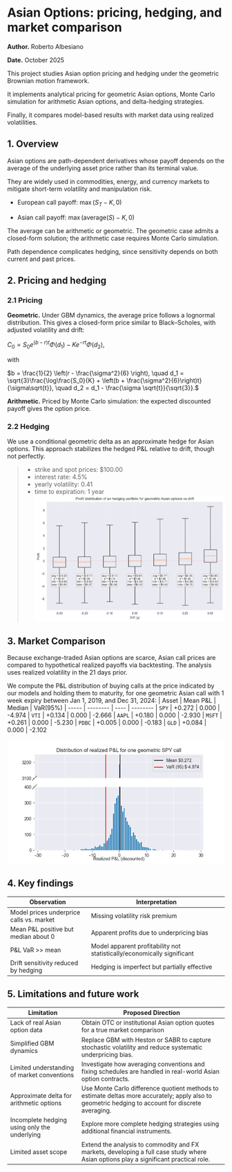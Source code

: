 # Asian Options: pricing, hedging, and market comparison

**Author.** Roberto Albesiano

**Date.** October 2025

This project studies Asian option pricing and hedging under the geometric Brownian motion framework.

It implements analytical pricing for geometric Asian options, Monte Carlo simulation for arithmetic Asian options, and delta-hedging strategies.

Finally, it compares model-based results with market data using realized volatilities.

## 1. Overview
Asian options are path-dependent derivatives whose payoff depends on the average of the underlying asset price rather than its terminal value.

They are widely used in commodities, energy, and currency markets to mitigate short-term volatility and manipulation risk.

- European call payoff: $\max(S_T - K, 0)$

- Asian call payoff: $\max(\text{average}(S) - K, 0)$

The average can be arithmetic or geometric. The geometric case admits a closed-form solution; the arithmetic case requires Monte Carlo simulation.

Path dependence complicates hedging, since sensitivity depends on both current and past prices.

## 2. Pricing and hedging
### 2.1 Pricing
**Geometric.** Under GBM dynamics, the average price follows a lognormal distribution.
This gives a closed-form price similar to Black–Scholes, with adjusted volatility and drift:

$C_0 = S_0 e^{(b-r)t} \Phi(d_1) - K e^{-rt} \Phi(d_2)$,

with

$b = \frac{1}{2} \left(r - \frac{\sigma^2}{6} \right), \quad d_1 = \sqrt{3}\frac{\log\frac{S_0}{K} + \left(b + \frac{\sigma^2}{6}\right)t}{\sigma\sqrt{t}}, \quad d_2 = d_1 - \frac{\sigma \sqrt{t}}{\sqrt{3}}.$

**Arithmetic.** Priced by Monte Carlo simulation: the expected discounted payoff gives the option price.

### 2.2 Hedging
We use a conditional geometric delta as an approximate hedge for Asian options.
This approach stabilizes the hedged P&L relative to drift, though not perfectly.

>- strike and spot prices: $100.00
>- interest rate: 4.5%
>- yearly volatility: 0.41
>- time to expiration: 1 year
>![Geometric hedging vs drift](pictures/GAO_hedging_drift.png)


## 3. Market Comparison

Because exchange-traded Asian options are scarce, Asian call prices are compared to hypothetical realized payoffs via backtesting.  The analysis uses realized volatility in the 21 days prior.

We compute the P&L distribution of buying calls at the price indicated by our models and holding them to maturity, for one geometric Asian call with 1 week expiry between Jan 1, 2019, and Dec 31, 2024:
| Asset |  Mean P&L | Median  | VaR(95%)
| ----- |  -------- | ---- | --------
| `SPY`   |  +0.272    | 0.000 | -4.974
| `VTI`   |  +0.134    | 0.000 | -2.666
| `AAPL`  |  +0.180    | 0.000 | -2.930
| `MSFT`  |  +0.261    | 0.000 | -5.230
| `PDBC`  |  +0.005    | 0.000 | -0.183
| `GLD`   |  +0.084    | 0.000 | -2.102

![SPY market comparison](pictures/SPY_geometric_calls.png)


## 4. Key findings
| Observation                              | Interpretation                            |
| ---------------------------------------- | ----------------------------------------- |
| Model prices underprice calls vs. market | Missing volatility risk premium           |
| Mean P&L positive but median about 0     | Apparent profits due to underpricing bias |
| P&L VaR >> mean                          | Model apparent profitability not statistically/economically significant               |
| Drift sensitivity reduced by hedging     | Hedging is imperfect but partially effective     |

## 5. Limitations and future work
| Limitation                             | Proposed Direction                                                                                                                                 |
| -------------------------------------------- | -------------------------------------------------------------------------------------------------------------------------------------------------- |
| Lack of real Asian option data               | Obtain OTC or institutional Asian option quotes for a true market comparison                              |
| Simplified GBM dynamics                      | Replace GBM with Heston or SABR to capture stochastic volatility and reduce systematic underpricing bias.                    |
| Limited understanding of market conventions  | Investigate how averaging conventions and fixing schedules are handled in real-world Asian option contracts.                                       |
| Approximate delta for arithmetic options     | Use Monte Carlo difference quotient methods to estimate deltas more accurately; apply also to geometric hedging to account for discrete averaging. |
| Incomplete hedging using only the underlying | Explore more complete hedging strategies using additional financial instruments.                                  |
| Limited asset scope                          | Extend the analysis to commodity and FX markets, developing a full case study where Asian options play a significant practical role.               |

